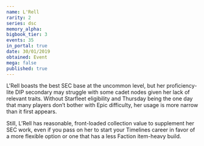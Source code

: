 ```yaml
---
name: L'Rell
rarity: 2
series: dsc
memory_alpha:
bigbook_tier: 3
events: 35
in_portal: true
date: 30/01/2019
obtained: Event
mega: false
published: true
---
```


L'Rell boasts the best SEC base at the uncommon level, but her proficiency-lite DIP secondary may struggle with some cadet nodes given her lack of relevant traits. Without Starfleet eligibility and Thursday being the one day that many players don’t bother with Epic difficulty, her usage is more narrow than it first appears.

Still, L’Rell has reasonable, front-loaded collection value to supplement her SEC work, even if you pass on her to start your Timelines career in favor of a more flexible option or one that has a less Faction item-heavy build.

